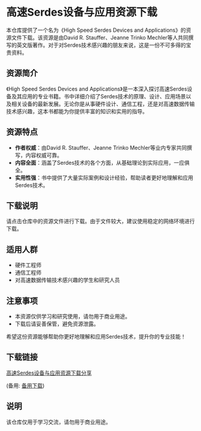 # 高速Serdes设备与应用资源下载

本仓库提供了一个名为《High Speed Serdes Devices and Applications》的资源文件下载。该资源是由David R. Stauffer、Jeanne Trinko Mechler等人共同撰写的英文版著作。对于对Serdes技术感兴趣的朋友来说，这是一份不可多得的宝贵资料。

## 资源简介

《High Speed Serdes Devices and Applications》是一本深入探讨高速Serdes设备及其应用的专业书籍。书中详细介绍了Serdes技术的原理、设计、应用场景以及相关设备的最新发展。无论你是从事硬件设计、通信工程，还是对高速数据传输技术感兴趣，这本书都能为你提供丰富的知识和实用的指导。

## 资源特点

- **作者权威**：由David R. Stauffer、Jeanne Trinko Mechler等业内专家共同撰写，内容权威可靠。
- **内容全面**：涵盖了Serdes技术的各个方面，从基础理论到实际应用，一应俱全。
- **实用性强**：书中提供了大量实际案例和设计经验，帮助读者更好地理解和应用Serdes技术。

## 下载说明

请点击仓库中的资源文件进行下载。由于文件较大，建议使用稳定的网络环境进行下载。

## 适用人群

- 硬件工程师
- 通信工程师
- 对高速数据传输技术感兴趣的学生和研究人员

## 注意事项

- 本资源仅供学习和研究使用，请勿用于商业用途。
- 下载后请妥善保管，避免资源泄露。

希望这份资源能够帮助你更好地理解和应用Serdes技术，提升你的专业技能！

## 下载链接
[高速Serdes设备与应用资源下载分享](https://pan.quark.cn/s/9f9f56c6ba2a) 

(备用: [备用下载](https://pan.baidu.com/s/12HN5eGsqtJRcD-hrge7euA?pwd=1234))

## 说明

该仓库仅用于学习交流，请勿用于商业用途。
